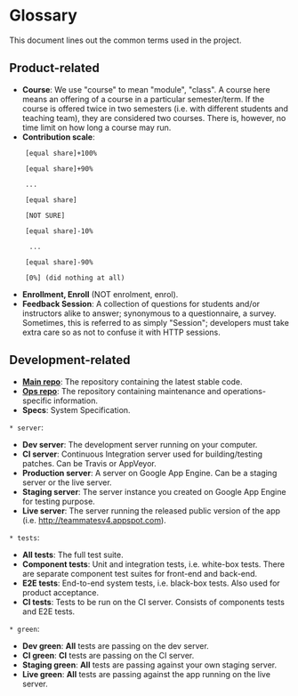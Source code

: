 # Glossary

This document lines out the common terms used in the project.

## Product-related

+ **Course**: We use "course" to mean "module", "class". A course here means an offering of a course in a particular semester/term. If the course is offered twice in two semesters (i.e. with different students and teaching team), they are considered two courses. There is, however, no time limit on how long a course may run.
+ **Contribution scale**:
```
    [equal share]+100%

    [equal share]+90%

    ...

    [equal share]

    [NOT SURE]

    [equal share]-10%

     ...

    [equal share]-90%

    [0%] (did nothing at all)
```
+ **Enrollment, Enroll** (NOT enrolment, enrol).
+ **Feedback Session**: A collection of questions for students and/or instructors alike to answer; synonymous to a questionnaire, a survey.<br>
  Sometimes, this is referred to as simply "Session"; developers must take extra care so as not to confuse it with HTTP sessions.

## Development-related

+ [**Main repo**](https://github.com/TEAMMATES/teammates): The repository containing the latest stable code.
+ [**Ops repo**](https://github.com/TEAMMATES/teammates-ops): The repository containing maintenance and operations-specific information.
+ **Specs**: System Specification.

`* server`:

+ **Dev server**: The development server running on your computer.
+ **CI server**: Continuous Integration server used for building/testing patches. Can be Travis or AppVeyor.
+ **Production server**: A server on Google App Engine. Can be a staging server or the live server.
+ **Staging server**: The server instance you created on Google App Engine for testing purpose.
+ **Live server**: The server running the released public version of the app (i.e. http://teammatesv4.appspot.com).

`* tests`:

+ **All tests**: The full test suite.
+ **Component tests**: Unit and integration tests, i.e. white-box tests. There are separate component test suites for front-end and back-end.
+ **E2E tests**: End-to-end system tests, i.e. black-box tests. Also used for product acceptance.
+ **CI tests**: Tests to be run on the CI server. Consists of components tests and E2E tests.

`* green`:

+ **Dev green**: **All** tests are passing on the dev server.
+ **CI green**: **CI** tests are passing on the CI server.
+ **Staging green**: **All** tests are passing against your own staging server.
+ **Live green**: **All** tests are passing against the app running on the live server.
